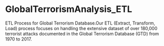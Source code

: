# GlobalTerrorismAnalysis_ETL
 ETL Process for Global Terrorism Database.Our ETL (Extract, Transform, Load) process focuses on handling the extensive dataset of over 180,000 terrorist attacks documented in the Global Terrorism Database (GTD) from 1970 to 2017. 

